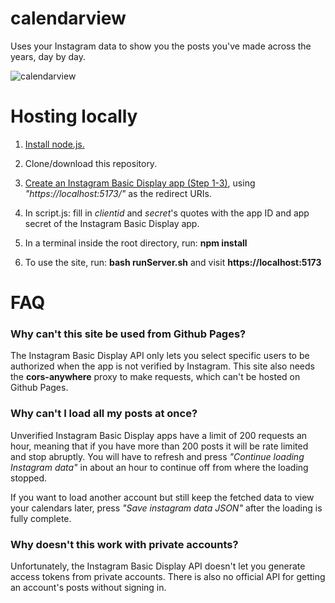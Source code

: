 # calendarview
Uses your Instagram data to show you the posts you've made across the years, day by day.

![calendarview](https://github.com/rian-kh/calendarview/assets/128095876/7657d8a4-6ec6-4e1e-a8ac-4630b819b9ee)


# Hosting locally
1.  [Install node.js.](https://nodejs.org/en)
2. Clone/download this repository.
3. [Create an Instagram Basic Display app (Step 1-3)](https://developers.facebook.com/docs/instagram-basic-display-api/getting-started), using *"https://<span>localhost:5173/"* as the redirect URIs.

4. In script.js: fill in *clientid* and *secret*'s quotes with the app ID and app secret of the Instagram Basic Display app.
5. In a terminal inside the root directory, run: **npm install**
6. To use the site, run: **bash runServer<span>.sh** and visit **https://localhost:5173**

# FAQ

### Why can't this site be used from Github Pages?
The Instagram Basic Display API only lets you select specific users to be authorized when the app is not verified by Instagram. This site also needs the **cors-anywhere** proxy to make requests, which can't be hosted on Github Pages.

### Why can't I load all my posts at once?
Unverified Instagram Basic Display apps have a limit of 200 requests an hour, meaning that if you have more than 200 posts it will be rate limited and stop abruptly. You will have to refresh and press *"Continue loading Instagram data"* in about an hour to continue off from where the loading stopped.

If you want to load another account but still keep the fetched data to view your calendars later, press *"Save instagram data JSON"* after the loading is fully complete.

### Why doesn't this work with private accounts?
Unfortunately, the Instagram Basic Display API doesn't let you generate access tokens from private accounts. There is also no official API for getting an account's posts without signing in.
